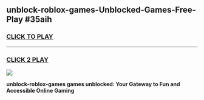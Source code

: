 
## unblock-roblox-games-Unblocked-Games-Free-Play #35aih
<h3>
<a href="https://us.freeplayer.one?title=unblock-roblox-games&ref=9M">CLICK TO PLAY</a></h3>
<hr>

<h3>
<a href="https://us.freeplayer.one?title=unblock-roblox-games&ref=9M">CLICK 2 PLAY</a>
  
</h3>

<a href="https://us.freeplayer.one?title=unblock-roblox-games&ref=9M"><img src="https://clearcache.store/games.png"></a>


**unblock-roblox-games games unblocked: Your Gateway to Fun and Accessible Online Gaming**

